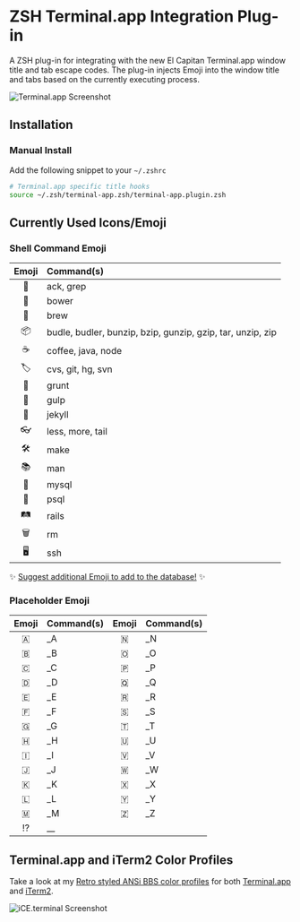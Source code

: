 # ZSH Terminal.app Integration Plug-in

A ZSH plug-in for integrating with the new El Capitan Terminal.app window title and tab escape codes. The plug-in injects Emoji into the window title and tabs based on the currently executing process.

![Terminal.app Screenshot](/doc/screen-terminal-app-0.png)

## Installation

### Manual Install

Add the following snippet to your `~/.zshrc`

```zsh
# Terminal.app specific title hooks
source ~/.zsh/terminal-app.zsh/terminal-app.plugin.zsh
```

## Currently Used Icons/Emoji

### Shell Command Emoji

| Emoji  | Command(s)          |
|:------:|:--------------------|
| 🔎     |  ack, grep          |
| 🏹     |  bower              |
| 🍺     |  brew               |
| 📦     |  budle, budler, bunzip, bzip, gunzip, gzip, tar, unzip, zip  |
| ☕      |  coffee, java, node |
| 🏷     |  cvs, git, hg, svn  |
| 🐽     |  grunt              |
| 🍹     |  gulp               |
| 💉     |  jekyll             |
| 👓     |  less, more, tail   |
| 🛠     |  make               |
| 📚     |  man                |
| 🐬     |  mysql              |
| 🐘     |  psql               |
| 🛤     |  rails              |
| 🗑     |  rm                 |
| 🖥     |  ssh                |

✨ [Suggest additional Emoji to add to the database!](https://github.com/the8/terminal-app.zsh/issues/new?labels=new+command+request&title=Add+shell+'<command>'+linked+to+emoji+'<emoji>') ✨
  
### Placeholder Emoji

| Emoji | Command(s) | Emoji | Command(s) |
|:-----:|:-----------|:-----:|:-----------|
| 🇦 |  _A | 🇳 |  _N |
| 🇧 |  _B | 🇴 |  _O |
| 🇨 |  _C | 🇵 |  _P |
| 🇩 |  _D | 🇶 |  _Q |
| 🇪 |  _E | 🇷 |  _R |
| 🇫 |  _F | 🇸 |  _S |
| 🇬 |  _G | 🇹 |  _T |
| 🇭 |  _H | 🇺 |  _U |
| 🇮 |  _I | 🇻 |  _V |
| 🇯 |  _J | 🇼 |  _W |
| 🇰 |  _K | 🇽 |  _X |
| 🇱 |  _L | 🇾 |  _Y |
| 🇲 |  _M | 🇿 |  _Z |
| ⁉  | __  |    |     |

## Terminal.app and iTerm2 Color Profiles

Take a look at my [Retro styled ANSi BBS color profiles](https://github.com/the8/ice.terminal) for both [Terminal.app](https://github.com/the8/ice.terminal/blob/master/ice.terminal) and [iTerm2](https://github.com/the8/ice.terminal/blob/master/ice.itermcolors).

![iCE.terminal Screenshot](/doc/screen-ice-pro-0.png)




